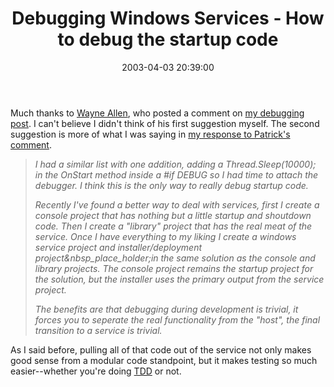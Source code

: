 ﻿---
layout: post
title: "Debugging Windows Services - How to debug the startup code"
comments: false
date: 2003-04-03 20:39:00
categories:
 - Technology
subtext-id: 273eb860-9583-4eb9-bd86-2a90ecbcae97
alias: /blog/Debugging-Windows-Services---How-to-debug-the-startup-code.aspx
---


Much thanks to [Wayne Allen](http://dotnetweblogs.com/Wallen), who posted a comment on [my debugging post](http://www.peterprovost.org/2003/04/03.html#a180). I can't believe I didn't think of his first suggestion myself. The second suggestion is more of what I was saying in [my response to Patrick's comment](http://www.peterprovost.org/2003/04/03.html#a183).

> _I had a similar list with one addition, adding a Thread.Sleep(10000); in the OnStart method inside a #if DEBUG so I had time to attach the debugger. I think this is the only way to really debug startup code._
> 
> _Recently I've found a better way to deal with services, first I create a console project that has nothing but a little startup and shoutdown code. Then I create a "library" project that has the real meat of the service. Once I have everything to my liking I create a windows service project and installer/deployment project&nbsp_place_holder;in the same solution as the console and library projects. The console project remains the startup project for the solution, but the installer uses the primary output from the service project._
> 
> _The benefits are that debugging during development is trivial, it forces you to seperate the real functionality from the "host", the final transition to a service is trivial._

As I said before, pulling all of that code out of the service not only makes good sense from a modular code standpoint, but it makes testing so much easier--whether you're doing [TDD](http://www.bespoketechnologies.com/Resources/Test-Driven%20Development%20in%20.NET.pdf) or not.
